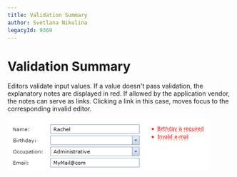 ```yaml
---
title: Validation Summary
author: Svetlana Nikulina
legacyId: 9369
---
```

# Validation Summary
Editors validate input values. If a value doesn't pass validation, the explanatory notes are displayed in red. If allowed by the application vendor, the notes can serve as links. Clicking a link in this case, moves focus to the corresponding invalid editor.

![Editors_ValidationSummary](../../images/img13316.png)